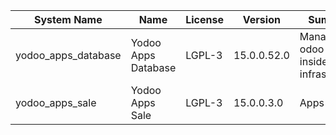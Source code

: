 | System Name | Name | License | Version | Summary | Price |
|---|---|---|---|---|---|
| yodoo_apps_database | Yodoo Apps Database | LGPL-3 | 15.0.0.52.0 | Manage all odoo apps inside your infrastructure |  |
| yodoo_apps_sale | Yodoo Apps Sale | LGPL-3 | 15.0.0.3.0 | Apps Sales |  |
